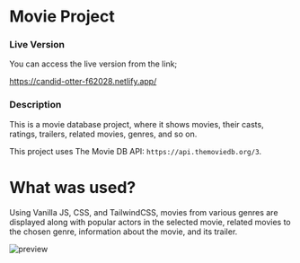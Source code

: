 # Movie Project

### Live Version

You can access the live version from the link;

https://candid-otter-f62028.netlify.app/

### Description

This is a movie database project, where it shows movies, their casts, ratings, trailers, related movies, genres, and so on.

This project uses The Movie DB API: `https://api.themoviedb.org/3`.

# What was used?

Using Vanilla JS, CSS, and TailwindCSS, movies from various genres are displayed along with popular actors in the selected movie, related movies to the chosen genre, information about the movie, and its trailer.

![preview](./pre.gif)
